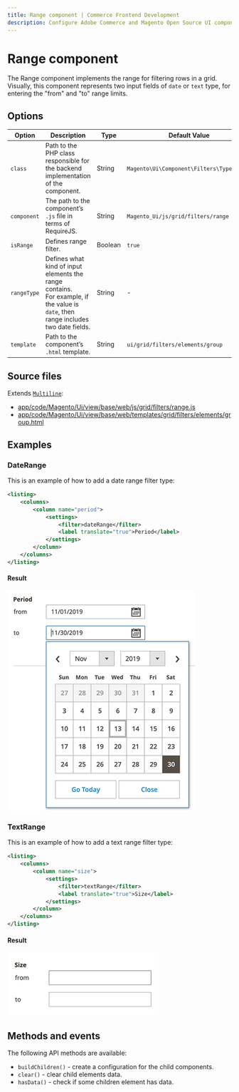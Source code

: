 ```yaml
---
title: Range component | Commerce Frontend Development
description: Configure Adobe Commerce and Magento Open Source UI components and integrate them with other components.
---
```


# Range component

The Range component implements the range for filtering rows in a grid. Visually, this component represents two input fields of `date` or `text` type, for entering the "from" and "to" range limits.

## Options

| Option | Description | Type | Default Value |
| -------- | --------------------- | --------------------- | --------------------- |
| `class` | Path to the PHP class responsible for the backend implementation of the component. | String | `Magento\Ui\Component\Filters\Type\Range` |
| `component` | The path to the component’s `.js` file in terms of RequireJS. | String | `Magento_Ui/js/grid/filters/range` |
| `isRange` | Defines range filter. | Boolean | `true` |
| `rangeType` | Defines what kind of input elements the range contains.<br/>For example, if the value is `date`, then range includes two date fields. | String | - |
| `template` | Path to the component’s `.html` template. | String | `ui/grid/filters/elements/group` |

## Source files

Extends [`Multiline`](multiline.md):

-  [app/code/Magento/Ui/view/base/web/js/grid/filters/range.js](https://github.com/magento/magento2/blob/2.4/app/code/Magento/Ui/view/base/web/js/grid/filters/range.js)
-  [app/code/Magento/Ui/view/base/web/templates/grid/filters/elements/group.html](https://github.com/magento/magento2/blob/2.4/app/code/Magento/Ui/view/base/web/templates/grid/filters/elements/group.html)

## Examples

### DateRange

This is an example of how to add a date range filter type:

```xml
<listing>
    <columns>
        <column name="period">
            <settings>
                <filter>dateRange</filter>
                <label translate="true">Period</label>
            </settings>
        </column>
    </columns>
</listing>
```

#### Result

![DateRange filter type](../../_images/ui-components/date-range-result.png)

### TextRange

This is an example of how to add a text range filter type:

```xml
<listing>
    <columns>
        <column name="size">
            <settings>
                <filter>textRange</filter>
                <label translate="true">Size</label>
            </settings>
        </column>
    </columns>
</listing>
```

#### Result

![TextRange filter type](../../_images/ui-components/text-range-result.png)

## Methods and events

The following API methods are available:

-  `buildChildren()` - create a configuration for the child components.
-  `clear()` - clear child elements data.
-  `hasData()` - check if some children element has data.
